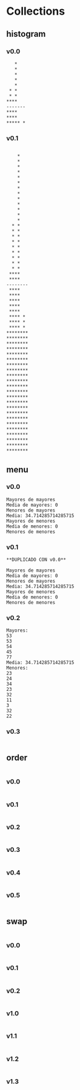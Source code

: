 # Collections

## histogram

### v0.0
~~~
   *   
   *   
   *   
   *   
   *   
 * *
 * *
****
-------
****
****
***** *
~~~
### v0.1
~~~

    *
    *
    *
    *
    *
    *
    *
    *
    *
    *
    *
    *
    *
  * *
  * *
  * *
  * *
  * *
  * *
  * *
  * *
  * *
 ****
 ****
--------
 ****
 ****
 ****
 ****
 ****
 **** *
 **** *
 **** *
********
********
********
********
********
********
********
********
********
********
********
********
********
********
********
********
********
********
********
********
********
********
********
~~~
## menu

### v0.0
~~~
Mayores de mayores
Media de mayores: 0
Menores de mayores
Media: 34.714285714285715
Mayores de menores
Media de menores: 0
Menores de menores
~~~
### v0.1
~~~
**DUPLICADO CON v0.0**

Mayores de mayores
Media de mayores: 0
Menores de mayores
Media: 34.714285714285715
Mayores de menores
Media de menores: 0
Menores de menores
~~~
### v0.2
~~~
Mayores: 
53
53
54
45
77
Media: 34.714285714285715
Menores: 
23
24
34
23
32
11
3
32
22
~~~
### v0.3
~~~

~~~
## order
~~~

~~~
### v0.0
~~~

~~~
### v0.1
~~~

~~~
### v0.2
~~~

~~~
### v0.3
~~~

~~~
### v0.4
~~~

~~~
### v0.5
~~~

~~~
## swap
~~~

~~~
### v0.0
~~~

~~~
### v0.1
~~~

~~~
### v0.2
~~~

~~~
### v1.0
~~~

~~~
### v1.1
~~~

~~~
### v1.2
~~~

~~~
### v1.3
~~~

~~~
